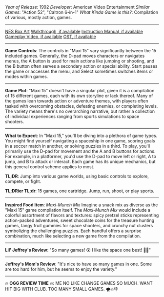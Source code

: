 *Year of Release*: 1992
*Developer*: American Video Entertainment
*Similar Games*: "Action 52", "Caltron 6-in-1"
*What Kinda Game is this?*: Compilation of various, mostly action, games.

---
[NES Box Art](https://www.google.com/search?tbm=isch&q=NES+Box+Art+Maxi+15) 
[Walkthrough, if available](https://www.google.com/search?q=Walkthrough+NES+Maxi+15)
[Instruction Manual, if available](https://www.google.com/search?q=NES+Instruction+Manual+Maxi+15)
[Gameplay Video, if available](https://www.youtube.com/results?search_query=gameplay+NES+Maxi+15) 
[OST, if available](https://www.youtube.com/results?search_query=NES+Maxi+15+OST)

- - -
**Game Controls**:
The controls in "Maxi 15" vary significantly between the 15 included games. Generally, the D-pad moves characters or navigates menus, the A button is used for main actions like jumping or shooting, and the B button often serves a secondary action or special ability. Start pauses the game or accesses the menu, and Select sometimes switches items or modes within games.

- - -
**Game Plot**: 
"Maxi 15" doesn't have a singular plot, given it is a compilation of 15 different games, each with its own storyline or lack thereof. Many of the games lean towards action or adventure themes, with players often tasked with overcoming obstacles, defeating enemies, or completing levels. The variety means there's no overarching narrative, but rather a collection of individual experiences ranging from sports simulations to space shooters.

- - -
**What to Expect**: 
In "Maxi 15," you'll be diving into a plethora of game types. You might find yourself navigating a spaceship in one game, scoring goals in a soccer match in another, or solving puzzles in a third. To play, you'll primarily use the D-pad for movement and the A and B buttons for actions. For example, in a platformer, you'd use the D-pad to move left or right, A to jump, and B to attack or interact. Each game has its unique mechanics, but this general control scheme applies to most.

**TL;DR**:
Jump into various game worlds, using basic controls to explore, compete, or fight.

**TL;DRier TL;dr**: 
15 games, one cartridge. Jump, run, shoot, or play sports.

---
**Inspired Food Item**: *Maxi-Munch Mix* 
Imagine a snack mix as diverse as the "Maxi 15" game compilation itself. The *Maxi-Munch Mix* would include a colorful assortment of flavors and textures: spicy pretzel sticks representing action-packed adventures, sweet chocolate coins for the treasure hunting games, tangy fruit gummies for space shooters, and crunchy nut clusters symbolizing the challenging puzzles. Each handful offers a surprise combination, much like selecting a new game from the compilation.

---
**Lil' Jeffrey's Review**: "So many games! 😲 I like the space one best! 🚀👾"

---
**Jeffrey's Mom's Review**: "It's nice to have so many games in one. Some are too hard for him, but he seems to enjoy the variety."

---
🔥 **OGG REVIEW TIME** 🔥: ME NO LIKE CHANGE GAMES SO MUCH. WANT HIT BIG WITH CLUB. TOO MANY SMALL GAMES. 🌪️🔥👎